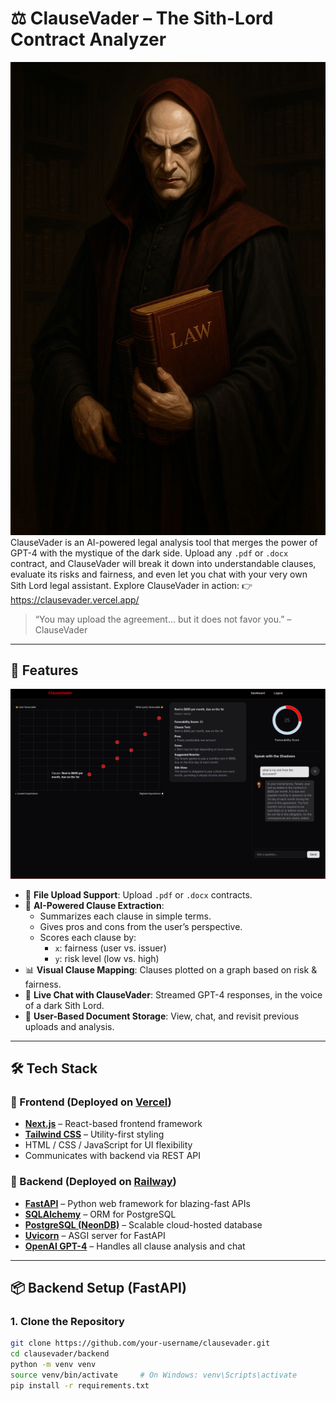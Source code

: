 # ⚖️ ClauseVader – The Sith-Lord Contract Analyzer

![ClauseVader](frontend/public/clausevader.jpeg)
ClauseVader is an AI-powered legal analysis tool that merges the power of GPT-4 with the mystique of the dark side. Upload any `.pdf` or `.docx` contract, and ClauseVader will break it down into understandable clauses, evaluate its risks and fairness, and even let you chat with your very own Sith Lord legal assistant.
Explore ClauseVader in action:
👉 https://clausevader.vercel.app/
> “You may upload the agreement… but it does not favor you.” – ClauseVader

---

## 🚀 Features
![Screenshot](frontend/public/screenshot.png)
- 📄 **File Upload Support**: Upload `.pdf` or `.docx` contracts.
- 🧠 **AI-Powered Clause Extraction**:
  - Summarizes each clause in simple terms.
  - Gives pros and cons from the user’s perspective.
  - Scores each clause by:
    - `x`: fairness (user vs. issuer)
    - `y`: risk level (low vs. high)
- 📊 **Visual Clause Mapping**: Clauses plotted on a graph based on risk & fairness.
- 💬 **Live Chat with ClauseVader**: Streamed GPT-4 responses, in the voice of a dark Sith Lord.
- 🔐 **User-Based Document Storage**: View, chat, and revisit previous uploads and analysis.

---

## 🛠 Tech Stack

### 🔹 Frontend (Deployed on [Vercel](https://vercel.com))
- **[Next.js](https://nextjs.org/)** – React-based frontend framework
- **[Tailwind CSS](https://tailwindcss.com/)** – Utility-first styling
- HTML / CSS / JavaScript for UI flexibility
- Communicates with backend via REST API

### 🔸 Backend (Deployed on [Railway](https://railway.app))
- **[FastAPI](https://fastapi.tiangolo.com/)** – Python web framework for blazing-fast APIs
- **[SQLAlchemy](https://www.sqlalchemy.org/)** – ORM for PostgreSQL
- **[PostgreSQL (NeonDB)](https://neon.tech/)** – Scalable cloud-hosted database
- **[Uvicorn](https://www.uvicorn.org/)** – ASGI server for FastAPI
- **[OpenAI GPT-4](https://platform.openai.com/)** – Handles all clause analysis and chat

---

## 📦 Backend Setup (FastAPI)

### 1. Clone the Repository

```bash
git clone https://github.com/your-username/clausevader.git
cd clausevader/backend
python -m venv venv
source venv/bin/activate     # On Windows: venv\Scripts\activate
pip install -r requirements.txt
